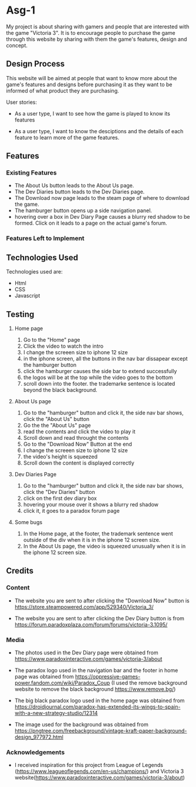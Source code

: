 # Asg-1

My project is about sharing with gamers and people that are interested with the game "Victoria 3".
It is to encourage people to purchase the game through this website by sharing with them the game's features, design and concept.

## Design Process

This website will be aimed at people that want to know more about the game's features and designs before purchasing it as they want to be informed of what product they are purchasing.

User stories:
- As a user type, I want to see how the game is played to know its features

- As a user type, I want to know the desciptions and the details of each feature to learn more of the game features.

## Features

### Existing Features
- The About Us button leads to the About Us page.
- The Dev Diaries button leads to the Dev Diaries page.
- The Download now page leads to the steam page of where to download the game.
- The hamburger button opens up a side navigation panel.
- hovering over a box in Dev Diary Page causes a blurry red shadow to be formed. Click on it leads to a page on the actual game's forum.

### Features Left to Implement

## Technologies Used
Technologies used are:
- Html
- CSS
- Javascript

## Testing
1. Home page
    1. Go to the "Home" page
    2. Click the video to watch the intro
    3. I change the screeen size to iphone 12 size
    4. in the iphone screen, all the buttons in the nav bar dissapear except the hamburger button
    5. click the hamburger causes the side bar to extend successfully
    6. the logos will be at the top while the video goes to the bottom
    7. scroll down into the footer. the trademarke sentence is located beyond the black background.

2. About Us page
    1. Go to the "hamburger" button and click it, the side nav bar shows, click the "About Us" button
    2. Go the the "About Us" page
    3. read the contents and click the video to play it
    4. Scroll down and read throught the contents
    5. Go to the "Download Now" Button at the end
    6. I change the screeen size to iphone 12 size
    7. the video's height is squeezed
    8. Scroll down the content is displayed correctly

3. Dev Diaries Page
    1. Go to the "hamburger" button and click it, the side nav bar shows, click the "Dev Diaries" button 
    2. click on the first dev diary box
    3. hovering your mouse over it shows a blurry red shadow
    4. click it, it goes to a paradox forum page

4. Some bugs
    1. In the Home page, at the footer, the trademark sentence went outside of the div when it is in the iphone 12 screen size.
    2. In the About Us page, the video is squeezed unusually when it is in the iphone 12 screen size.
## Credits

### Content
- The website you are sent to after clicking the "Download Now" button is https://store.steampowered.com/app/529340/Victoria_3/

- The website you are sent to after clicking the Dev Diary button is from https://forum.paradoxplaza.com/forum/forums/victoria-3.1095/

### Media
- The photos used in the Dev Diary page were obtained from https://www.paradoxinteractive.com/games/victoria-3/about

- The paradox logo used in the navigation bar and the footer in home page was obtained from https://oppressive-games-power.fandom.com/wiki/Paradox_Coup (I used the remove background website to remove the black background https://www.remove.bg/)

- The big black paradox logo used in the home page was obtained from https://droidjournal.com/paradox-has-extended-its-wings-to-spain-with-a-new-strategy-studio/12314 

- The image used for the background was obtained from https://pngtree.com/freebackground/vintage-kraft-paper-background-design_977972.html
### Acknowledgements
- I received inspiration for this project from League of Legends (https://www.leagueoflegends.com/en-us/champions/) and Victoria 3 website(https://www.paradoxinteractive.com/games/victoria-3/about)
